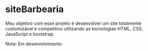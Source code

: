 # siteBarbearia
Meu objetivo com esse projeto é desenvolver um site totalmente customizável e competitivo utilizando as tecnologias  HTML, CSS, JavaScript e bootstrap.

Nota: Em desenvolvimento.
